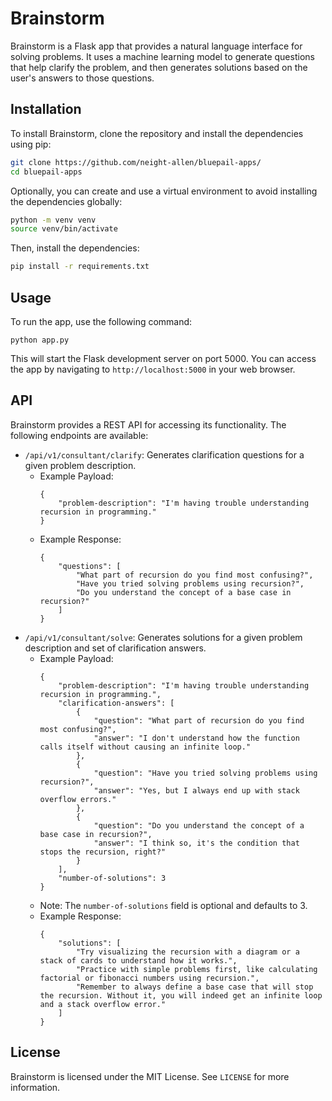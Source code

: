 # Brainstorm

Brainstorm is a Flask app that provides a natural language interface for solving problems. It uses a machine learning model to generate questions that help clarify the problem, and then generates solutions based on the user's answers to those questions.

## Installation

To install Brainstorm, clone the repository and install the dependencies using pip:

```bash
git clone https://github.com/neight-allen/bluepail-apps/
cd bluepail-apps
```

Optionally, you can create and use a virtual environment to avoid installing the dependencies globally:

```bash
python -m venv venv
source venv/bin/activate
```

Then, install the dependencies:

```bash
pip install -r requirements.txt
```

## Usage

To run the app, use the following command:

```
python app.py
```

This will start the Flask development server on port 5000. You can access the app by navigating to `http://localhost:5000` in your web browser.

## API

Brainstorm provides a REST API for accessing its functionality. The following endpoints are available:

- `/api/v1/consultant/clarify`: Generates clarification questions for a given problem description.
  - Example Payload:
    ```
    {
        "problem-description": "I'm having trouble understanding recursion in programming."
    }
    ```
  - Example Response:
    ```
    {
        "questions": [
            "What part of recursion do you find most confusing?",
            "Have you tried solving problems using recursion?",
            "Do you understand the concept of a base case in recursion?"
        ]
    }
    ```
- `/api/v1/consultant/solve`: Generates solutions for a given problem description and set of clarification answers.
  - Example Payload:
    ```
    {
        "problem-description": "I'm having trouble understanding recursion in programming.",
        "clarification-answers": [
            {
                "question": "What part of recursion do you find most confusing?",
                "answer": "I don't understand how the function calls itself without causing an infinite loop."
            },
            {
                "question": "Have you tried solving problems using recursion?",
                "answer": "Yes, but I always end up with stack overflow errors."
            },
            {
                "question": "Do you understand the concept of a base case in recursion?",
                "answer": "I think so, it's the condition that stops the recursion, right?"
            }
        ],
        "number-of-solutions": 3
    }
    ```
  - Note: The `number-of-solutions` field is optional and defaults to 3.
  - Example Response:
    ```
    {
        "solutions": [
            "Try visualizing the recursion with a diagram or a stack of cards to understand how it works.",
            "Practice with simple problems first, like calculating factorial or fibonacci numbers using recursion.",
            "Remember to always define a base case that will stop the recursion. Without it, you will indeed get an infinite loop and a stack overflow error."
        ]
    }
    ```


## License

Brainstorm is licensed under the MIT License. See `LICENSE` for more information.
